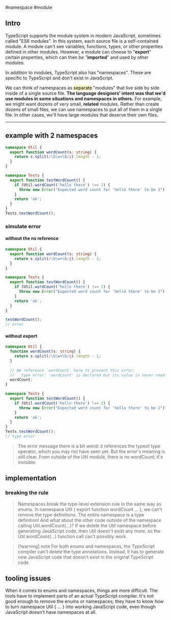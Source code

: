 #namespace
#module

## Intro

TypeScript supports the module system in modern JavaScript, sometimes called "ES6 modules". In this system, each source file is a self-contained module.
A module can't see variables, functions, types, or other properties defined in other modules. However, a module can choose to "**export**" certain properties, which can then be "**imported**" and used by other modules.

In addition to modules, TypeScript also has "namespaces". These are specific to TypeScript and don't exist in JavaScript.

We can think of namespaces as <mark style="background: #FFF3A3A6;">separate</mark> "modules" that live side by side inside of a single source file. **The language designers' intent was that we'd use modules in some situations and namespaces in others.** 
For example, we might want dozens of very small, **related** modules. Rather than create dozens of small files, we can use namespaces to put all of them in a single file. In other cases, we'll have large modules that deserve their own files.

---
## example with 2 namespaces

```ts
namespace Util {
  export function wordCount(s: string) {
    return s.split(/\b\w+\b/g).length - 1;
  }
}

namespace Tests {
  export function testWordCount() {
    if (Util.wordCount('hello there') !== 2) {
      throw new Error("Expected word count for 'hello there' to be 2");
    }
    return 'ok';
  }
}
Tests.testWordCount();
```


### simulate error

#### without the ns reference

```ts
namespace Util {
  export function wordCount(s: string) {
    return s.split(/\b\w+\b/g).length - 1;
  }
}

namespace Tests {
  export function testWordCount() {
    if (Util.wordCount('hello there') !== 2) {
      throw new Error("Expected word count for 'hello there' to be 2");
    }
    return 'ok';
  }
}

testWordCount();
// error
```

#### without export

```ts
namespace Util {
  function wordCount(s: string) {
    return s.split(/\b\w+\b/g).length - 1;
  }
  
  // We reference `wordCount` here to prevent this error:
  //   type error: 'wordCount' is declared but its value is never read.
  wordCount;
}

namespace Tests {
  export function testWordCount() {
    if (Util.wordCount('hello there') !== 2) {
      throw new Error("Expected word count for 'hello there' to be 2");
    }
    return 'ok';
  }
}
Tests.testWordCount();
// type error
```

> The error message there is a bit weird: it references the typeof type operator, which you may not have seen yet. But the error's meaning is still clear. From outside of the Util module, there is no wordCount; it's invisible.

## implementation

### breaking the rule

> Namespaces break the type-level extension rule in the same way as enums. In namespace Util { export function wordCount ... }, we can't remove the type definitions. The entire namespace is a type definition! And what about the other code outside of the namespace calling Util.wordCount(...)? If we delete the Util namespace before generating JavaScript code, then Util doesn't exist any more, so the Util.wordCount(...) function call can't possibly work.

> [!warning] note
> 	For both enums and namespaces, the TypeScript compiler can't delete the type annotations. Instead, it has to generate new JavaScript code that doesn't exist in the original TypeScript code.

## tooling issues

When it comes to enums and namespaces, things are more difficult. The tools have to implement parts of an actual TypeScript compiler. It's not good enough to remove the enums or namespaces; they have to know how to turn namespace Util { ... } into working JavaScript code, even though JavaScript doesn't have namespaces at all.
